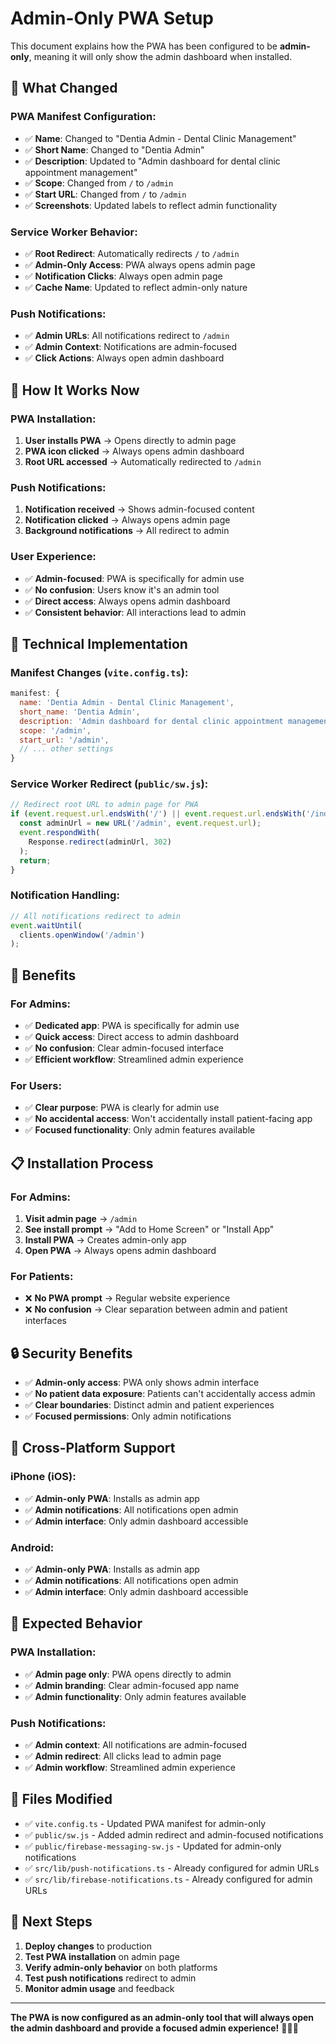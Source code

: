 # Admin-Only PWA Setup

This document explains how the PWA has been configured to be **admin-only**, meaning it will only show the admin dashboard when installed.

## 🎯 **What Changed**

### **PWA Manifest Configuration:**
- ✅ **Name**: Changed to "Dentia Admin - Dental Clinic Management"
- ✅ **Short Name**: Changed to "Dentia Admin"
- ✅ **Description**: Updated to "Admin dashboard for dental clinic appointment management"
- ✅ **Scope**: Changed from `/` to `/admin`
- ✅ **Start URL**: Changed from `/` to `/admin`
- ✅ **Screenshots**: Updated labels to reflect admin functionality

### **Service Worker Behavior:**
- ✅ **Root Redirect**: Automatically redirects `/` to `/admin`
- ✅ **Admin-Only Access**: PWA always opens admin page
- ✅ **Notification Clicks**: Always open admin page
- ✅ **Cache Name**: Updated to reflect admin-only nature

### **Push Notifications:**
- ✅ **Admin URLs**: All notifications redirect to `/admin`
- ✅ **Admin Context**: Notifications are admin-focused
- ✅ **Click Actions**: Always open admin dashboard

## 📱 **How It Works Now**

### **PWA Installation:**
1. **User installs PWA** → Opens directly to admin page
2. **PWA icon clicked** → Always opens admin dashboard
3. **Root URL accessed** → Automatically redirected to `/admin`

### **Push Notifications:**
1. **Notification received** → Shows admin-focused content
2. **Notification clicked** → Always opens admin page
3. **Background notifications** → All redirect to admin

### **User Experience:**
- ✅ **Admin-focused**: PWA is specifically for admin use
- ✅ **No confusion**: Users know it's an admin tool
- ✅ **Direct access**: Always opens admin dashboard
- ✅ **Consistent behavior**: All interactions lead to admin

## 🔧 **Technical Implementation**

### **Manifest Changes (`vite.config.ts`):**
```javascript
manifest: {
  name: 'Dentia Admin - Dental Clinic Management',
  short_name: 'Dentia Admin',
  description: 'Admin dashboard for dental clinic appointment management',
  scope: '/admin',
  start_url: '/admin',
  // ... other settings
}
```

### **Service Worker Redirect (`public/sw.js`):**
```javascript
// Redirect root URL to admin page for PWA
if (event.request.url.endsWith('/') || event.request.url.endsWith('/index.html')) {
  const adminUrl = new URL('/admin', event.request.url);
  event.respondWith(
    Response.redirect(adminUrl, 302)
  );
  return;
}
```

### **Notification Handling:**
```javascript
// All notifications redirect to admin
event.waitUntil(
  clients.openWindow('/admin')
);
```

## 🚀 **Benefits**

### **For Admins:**
- ✅ **Dedicated app**: PWA is specifically for admin use
- ✅ **Quick access**: Direct access to admin dashboard
- ✅ **No confusion**: Clear admin-focused interface
- ✅ **Efficient workflow**: Streamlined admin experience

### **For Users:**
- ✅ **Clear purpose**: PWA is clearly for admin use
- ✅ **No accidental access**: Won't accidentally install patient-facing app
- ✅ **Focused functionality**: Only admin features available

## 📋 **Installation Process**

### **For Admins:**
1. **Visit admin page** → `/admin`
2. **See install prompt** → "Add to Home Screen" or "Install App"
3. **Install PWA** → Creates admin-only app
4. **Open PWA** → Always opens admin dashboard

### **For Patients:**
- ❌ **No PWA prompt** → Regular website experience
- ❌ **No confusion** → Clear separation between admin and patient interfaces

## 🔒 **Security Benefits**

- ✅ **Admin-only access**: PWA only shows admin interface
- ✅ **No patient data exposure**: Patients can't accidentally access admin
- ✅ **Clear boundaries**: Distinct admin and patient experiences
- ✅ **Focused permissions**: Only admin notifications

## 📱 **Cross-Platform Support**

### **iPhone (iOS):**
- ✅ **Admin-only PWA**: Installs as admin app
- ✅ **Admin notifications**: All notifications open admin
- ✅ **Admin interface**: Only admin dashboard accessible

### **Android:**
- ✅ **Admin-only PWA**: Installs as admin app
- ✅ **Admin notifications**: All notifications open admin
- ✅ **Admin interface**: Only admin dashboard accessible

## 🎯 **Expected Behavior**

### **PWA Installation:**
- ✅ **Admin page only**: PWA opens directly to admin
- ✅ **Admin branding**: Clear admin-focused app name
- ✅ **Admin functionality**: Only admin features available

### **Push Notifications:**
- ✅ **Admin context**: All notifications are admin-focused
- ✅ **Admin redirect**: All clicks lead to admin page
- ✅ **Admin workflow**: Streamlined admin experience

## 📁 **Files Modified**

- ✅ `vite.config.ts` - Updated PWA manifest for admin-only
- ✅ `public/sw.js` - Added admin redirect and admin-focused notifications
- ✅ `public/firebase-messaging-sw.js` - Updated for admin-only notifications
- ✅ `src/lib/push-notifications.ts` - Already configured for admin URLs
- ✅ `src/lib/firebase-notifications.ts` - Already configured for admin URLs

## 🚀 **Next Steps**

1. **Deploy changes** to production
2. **Test PWA installation** on admin page
3. **Verify admin-only behavior** on both platforms
4. **Test push notifications** redirect to admin
5. **Monitor admin usage** and feedback

---

**The PWA is now configured as an admin-only tool that will always open the admin dashboard and provide a focused admin experience!** 🎉👨‍⚕️

